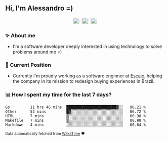 ## Hi, I'm Alessandro =)

<p align="center">
  <a href="https://www.linkedin.com/in/alessandro-costa-dev/"><img src="https://img.shields.io/badge/-alessandro--costa--dev-%233f7ec6?style=flat-square&logo=Linkedin&logoColor=white" height="20"/></a>&nbsp;&nbsp;<a href="https://medium.com/@alessandro_costa"><img src="https://img.shields.io/badge/-%40alessandro__costa-%20black?style=flat-square&logo=Medium" height="20"/></a>&nbsp;&nbsp;<a href="mailto:alessandro96fc@gmail.com"><img src="https://img.shields.io/badge/-alessandro96fc%40gmail.com-%23c14438?style=flat-square&logo=Gmail&logoColor=white" height="20"/></a>
</p>

### :sparkles: About me

- I'm a software developer deeply interested in using technology to solve problems around me =)

### :office: Current Position 

-  Currently I'm proudly working as a software enginner at [Escale](https://github.com/escaletech), helping the company in its mission to redesign buying experiences in Brazil.

### :bar_chart: How I spent my time for the last 7 days?

<!--START_SECTION:waka-->
```text
Go         11 hrs 46 mins  ██████████████████████▓░░   90.21 % 
Other      52 mins         █▓░░░░░░░░░░░░░░░░░░░░░░░   06.72 % 
HTML       7 mins          ▒░░░░░░░░░░░░░░░░░░░░░░░░   00.98 % 
Makefile   7 mins          ▒░░░░░░░░░░░░░░░░░░░░░░░░   00.90 % 
Markdown   4 mins          ░░░░░░░░░░░░░░░░░░░░░░░░░   00.64 % 
```
<!--END_SECTION:waka-->

<sub>Data automatically fetched from [WakaTime](https://wakatime.com/) :heart:</sub>
